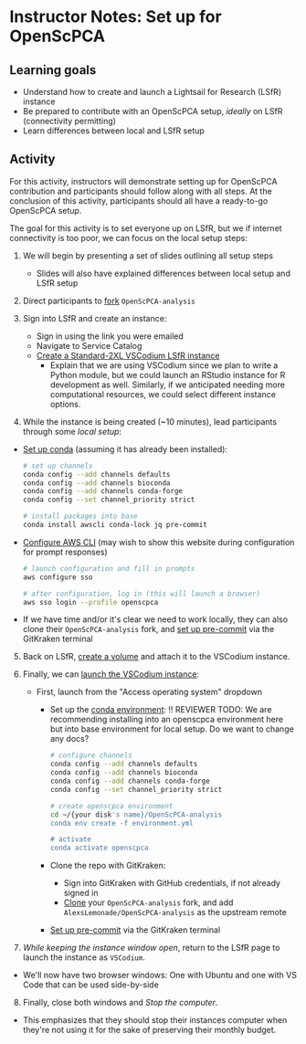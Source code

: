 # Instructor Notes: Set up for OpenScPCA


## Learning goals

- Understand how to create and launch a Lightsail for Research (LSfR) instance
- Be prepared to contribute with an OpenScPCA setup, _ideally_ on LSfR (connectivity permitting)
- Learn differences between local and LSfR setup

## Activity

For this activity, instructors will demonstrate setting up for OpenScPCA contribution and participants should follow along with all steps.
At the conclusion of this activity, participants should all have a ready-to-go OpenScPCA setup.

The goal for this activity is to set everyone up on LSfR, but we if internet connectivity is too poor, we can focus on the local setup steps:

1. We will begin by presenting a set of slides outlining all setup steps
   - Slides will also have explained differences between local setup and LSfR setup

2. Direct participants to [fork](https://openscpca.readthedocs.io/en/latest/technical-setup/fork-the-repo/) `OpenScPCA-analysis`

3. Sign into LSfR and create an instance:
    - Sign in using the link you were emailed
    - Navigate to Service Catalog
    - [Create a Standard-2XL VSCodium LSfR instance](https://openscpca.readthedocs.io/en/latest/software-platforms/aws/creating-vcs/)
      - Explain that we are using VSCodium since we plan to write a Python module, but we could launch an RStudio instance for R development as well.
      Similarly, if we anticipated needing more computational resources, we could select different instance options.

4. While the instance is being created (~10 minutes), lead participants through some _local setup_:

  - [Set up conda](https://openscpca.readthedocs.io/en/latest/technical-setup/environment-setup/setup-conda/) (assuming it has already been installed):
    ```bash
    # set up channels
    conda config --add channels defaults
    conda config --add channels bioconda
    conda config --add channels conda-forge
    conda config --set channel_priority strict

    # install packages into base
    conda install awscli conda-lock jq pre-commit
    ```

  - [Configure AWS CLI](https://openscpca.readthedocs.io/en/latest/technical-setup/environment-setup/configure-aws-cli/) (may wish to show this website during configuration for prompt responses)
    ```bash
    # launch configuration and fill in prompts
    aws configure sso

    # after configuration, log in (this will launch a browser)
    aws sso login --profile openscpca
    ```

  - If we have time and/or it's clear we need to work locally, they can also clone their `OpenScPCA-analysis` fork, and [set up pre-commit](https://openscpca.readthedocs.io/en/latest/technical-setup/environment-setup/setup-precommit/) via the GitKraken terminal

5. Back on LSfR, [create a volume](https://openscpca.readthedocs.io/en/latest/software-platforms/aws/working-with-volumes/) and attach it to the VSCodium instance.

6. Finally, we can [launch the VSCodium instance](https://lfr.console.aws.amazon.com/ls/research/webapp/home/virtual-computers):
    - First, launch from the "Access operating system" dropdown
      - Set up the [conda environment](https://openscpca.readthedocs.io/en/latest/software-platforms/aws/starting-development-on-lsfr/#create-and-activate-a-conda-environment):
      !! REVIEWER TODO: We are recommending installing into an openscpca environment here but into base environment for local setup. Do we want to change any docs?
        ```bash
        # configure channels
        conda config --add channels defaults
        conda config --add channels bioconda
        conda config --add channels conda-forge
        conda config --set channel_priority strict

        # create openscpca environment
        cd ~/{your disk's name}/OpenScPCA-analysis
        conda env create -f environment.yml

        # activate
        conda activate openscpca
        ```

      - Clone the repo with GitKraken:
        - Sign into GitKraken with GitHub credentials, if not already signed in
        - [Clone](https://openscpca.readthedocs.io/en/latest/technical-setup/clone-the-repo/) your `OpenScPCA-analysis` fork, and add `AlexsLemonade/OpenScPCA-analysis` as the upstream remote

      - [Set up pre-commit](https://openscpca.readthedocs.io/en/latest/technical-setup/environment-setup/setup-precommit/) via the GitKraken terminal

7. _While keeping the instance window open_, return to the LSfR page to launch the instance as `VSCodium`.
  - We'll now have two browser windows: One with Ubuntu and one with VS Code that can be used side-by-side

8. Finally, close both windows and _Stop the computer_.
  - This emphasizes that they should stop their instances computer when they're not using it for the sake of preserving their monthly budget.
